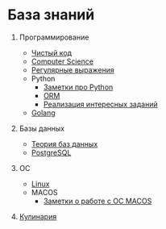 База знаний
===========
1. Программирование
    - [Чистый код](clean-code/clean-code-index.md)
    - [Computer Science](computer-science/computer-science-index.md)
    - [Регулярные выражения](regexp/regexp-index.md)
    - Python
        - [Заметки про Python](python/python-notes-index.md)
        - [ORM](python/orm-index.md)
        - [Реализация интересных заданий](python/code-examples-index.md)
    - [Golang](golang/golang-notes-index.md)
2. Базы данных
    - [Теория баз данных](db/database-theory-index.md)
    - [PostgreSQL](db/postgresql.md)
3. ОС
    - [Linux](./linux/index.md) 
    - MACOS
        - [Заметки о работе с ОС MACOS](macos/macos-notes-index.md)

4. [Кулинария](gastronomy/gastronomy-index.md)